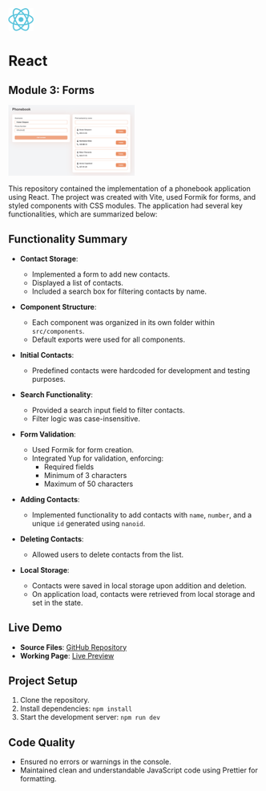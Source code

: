 <img src="./src/assets/react-logo.svg" alt="react logo" width="10%"/>

# React

## Module 3: Forms

<img src="./src/assets/screenshot.png" alt="app screenshot" width="50%"/>

This repository contained the implementation of a phonebook application using React. The project was created with Vite, used Formik for forms, and styled components with CSS modules. The application had several key functionalities, which are summarized below:

## Functionality Summary

- **Contact Storage**:

  - Implemented a form to add new contacts.
  - Displayed a list of contacts.
  - Included a search box for filtering contacts by name.

- **Component Structure**:

  - Each component was organized in its own folder within `src/components`.
  - Default exports were used for all components.

- **Initial Contacts**:

  - Predefined contacts were hardcoded for development and testing purposes.

- **Search Functionality**:

  - Provided a search input field to filter contacts.
  - Filter logic was case-insensitive.

- **Form Validation**:

  - Used Formik for form creation.
  - Integrated Yup for validation, enforcing:
    - Required fields
    - Minimum of 3 characters
    - Maximum of 50 characters

- **Adding Contacts**:

  - Implemented functionality to add contacts with `name`, `number`, and a unique `id` generated using `nanoid`.

- **Deleting Contacts**:

  - Allowed users to delete contacts from the list.

- **Local Storage**:

  - Contacts were saved in local storage upon addition and deletion.
  - On application load, contacts were retrieved from local storage and set in the state.

## Live Demo

- **Source Files**: [GitHub Repository](https://github.com/grifano/goit-react-hw-03.git)
- **Working Page**: [Live Preview](https://goit-react-hw-03-sooty-alpha.vercel.app/)

## Project Setup

1.  Clone the repository.
2.  Install dependencies: `npm install`
3.  Start the development server: `npm run dev`

## Code Quality

- Ensured no errors or warnings in the console.
- Maintained clean and understandable JavaScript code using Prettier for formatting.
